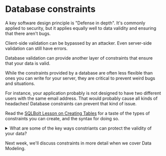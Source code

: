 # Database constraints

A key software design principle is "Defense in depth". It's commonly applied to security, but it applies equally well to data validity and ensuring that there aren't bugs.

Client-side validation can be bypassed by an attacker. Even server-side validation can still have errors.

Database validation can provide another layer of constraints that ensure that your data is valid.

While the constraints provided by a database are often less flexible than ones you can write for your server, they are critical to prevent weird bugs and situations.

For instance, your application probably is not designed to have two different users with the same email address. That would probably cause all kinds of headaches! Database constraints can prevent that kind of issue.

Read the [SQLBolt Lesson on Creating Tables](https://sqlbolt.com/lesson/creating_tables) for a taste of the types of constraints you can create, and the syntax for doing so.

<details><summary>What are some of the key ways constriants can protect the validity of your data?</summary>

- Validate the type of data
- Check the uniqueness of a field across all the rows in a table
- Make sure a field is not null
- Confirm that a foreign key exists in another table (e.g. make sure that a `user` exists before creating an `order` associated with them)

You can also create custom CHECK constraints, but we won't cover those.

</details>

Next week, we'll discuss constraints in more detail when we cover Data Modeling.
